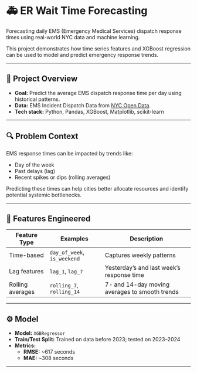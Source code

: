# 🚑 ER Wait Time Forecasting

Forecasting daily EMS (Emergency Medical Services) dispatch response times using real-world NYC data and machine learning.

This project demonstrates how time series features and XGBoost regression can be used to model and predict emergency response trends.

---

## 📌 Project Overview

- **Goal:** Predict the average EMS dispatch response time per day using historical patterns.
- **Data:** EMS Incident Dispatch Data from [NYC Open Data](https://data.cityofnewyork.us/Public-Safety/EMS-Incident-Dispatch-Data/76xm-jjuj).
- **Tech stack:** Python, Pandas, XGBoost, Matplotlib, scikit-learn

---

## 🔍 Problem Context

EMS response times can be impacted by trends like:
- Day of the week
- Past delays (lag)
- Recent spikes or dips (rolling averages)

Predicting these times can help cities better allocate resources and identify potential systemic bottlenecks.

---

## 🧪 Features Engineered

| Feature Type     | Examples                          | Description |
|------------------|------------------------------------|-------------|
| Time-based       | `day_of_week`, `is_weekend`        | Captures weekly patterns |
| Lag features     | `lag_1`, `lag_7`                   | Yesterday’s and last week’s response time |
| Rolling averages | `rolling_7`, `rolling_14`          | 7- and 14-day moving averages to smooth trends |

---

## ⚙️ Model

- **Model:** `XGBRegressor`
- **Train/Test Split:** Trained on data before 2023; tested on 2023–2024
- **Metrics:**
  - **RMSE:** ~617 seconds
  - **MAE:** ~308 seconds

---
